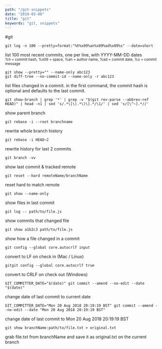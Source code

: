 ```yaml
---
path: "/git-snippets"
date: "2019-03-08"
title: "git"
keywords: "git, snippets"
---
```


#git


```git
git log -n 100 --pretty=format:"%h%x09%an%x09%ad%x09%s" --date=short
```
list 100 most recent commits, one per line, with YYYY-MM-DD dates
<br><small>%h = commit hash, %x09 = space, %an = author name, %ad = commit date, %s = commit message</small>


```git
git show --pretty="" --name-only abc123
git diff-tree --no-commit-id --name-only -r abc123
```
list files changed in a commit. in the first command, the commit hash is optional and defaults to the last commit.


```git
git show-branch | grep '*' | grep -v "$(git rev-parse --abbrev-ref HEAD)" | head -n1 | sed 's/.*\[\(.*\)\].*/\1/' | sed 's/[\^~].*//'
```
show parent branch


```git
git rebase -i --root branchname
```
rewrite whole branch history


```git
git rebase -i HEAD~2
```
rewrite history for last 2 commits


```git
git branch -vv
```
show last commit & tracked remote


```git
git reset --hard remoteName/branchName
```
reset hard to match remote


```git
git show --name-only
```
show files in last commit


```git
git log -- path/to/file.js
```
show commits that changed file


```git
git show a1b2c3 path/to/file.js
```
show how a file changed in a commit


```git
git config --global core.autocrlf input
```
convert to LF on check in (Mac / Linux)


```
gitgit config --global core.autocrlf true
```
convert to CRLF on check out (Windows)


```
GIT_COMMITTER_DATE="$(date)" git commit --amend --no-edit --date "$(date)"
```
change date of last commit to current date


```
GIT_COMMITTER_DATE="Mon 20 Aug 2018 20:19:19 BST" git commit --amend --no-edit --date "Mon 20 Aug 2018 20:19:19 BST"
```
change date of last commit to Mon 20 Aug 2018 20:19:19 BST


```
git show branchName:path/to/file.txt > original.txt
```
grab file.txt from branchName and save it as original.txt on the current branch